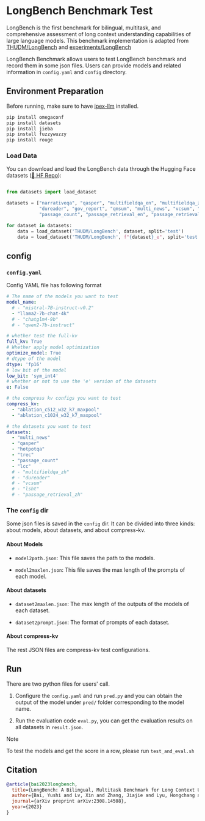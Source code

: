# LongBench Benchmark Test

LongBench is the first benchmark for bilingual, multitask, and comprehensive assessment of long context understanding capabilities of large language models. This benchmark implementation is adapted from [THUDM/LongBench](https://github.com/THUDM/LongBench) and [experiments/LongBench](https://github.com/FasterDecoding/SnapKV/tree/main/experiments/LongBench)

LongBench Benchmark allows users to test LongBench benchmark and record them in some json files. Users can provide models and related information in `config.yaml` and `config` directory.


## Environment Preparation

Before running, make sure to have [ipex-llm](../../../../../README.md) installed.

```bash
pip install omegaconf
pip install datasets
pip install jieba
pip install fuzzywuzzy
pip install rouge
```

### Load Data

You can download and load the LongBench data through the Hugging Face datasets ([🤗 HF Repo](https://huggingface.co/datasets/THUDM/LongBench)):

```python

from datasets import load_dataset

datasets = ["narrativeqa", "qasper", "multifieldqa_en", "multifieldqa_zh", "hotpotqa", "2wikimqa", "musique", \
            "dureader", "gov_report", "qmsum", "multi_news", "vcsum", "trec", "triviaqa", "samsum", "lsht", \
            "passage_count", "passage_retrieval_en", "passage_retrieval_zh", "lcc", "repobench-p"]

for dataset in datasets:
    data = load_dataset('THUDM/LongBench', dataset, split='test')
    data = load_dataset('THUDM/LongBench', f"{dataset}_e", split='test')

```

## config

### `config.yaml`

Config YAML file has following format

```yaml
# The name of the models you want to test
model_name:
  # - "mistral-7B-instruct-v0.2"
  - "llama2-7b-chat-4k"
  # - "chatglm4-9b"
  # - "qwen2-7b-instruct"

# whether test the full-kv
full_kv: True
# Whether apply model optimization
optimize_model: True
# dtype of the model
dtype: 'fp16'
# low bit of the model
low_bit: 'sym_int4'
# whether or not to use the 'e' version of the datasets
e: False

# the compress kv configs you want to test
compress_kv:
  - "ablation_c512_w32_k7_maxpool"
  - "ablation_c1024_w32_k7_maxpool"

# the datasets you want to test
datasets:
  - "multi_news"
  - "qasper"
  - "hotpotqa"
  - "trec"
  - "passage_count"
  - "lcc"
  # - "multifieldqa_zh"
  # - "dureader"
  # - "vcsum"
  # - "lsht"
  # - "passage_retrieval_zh"

```

### The `config` dir

Some json files is saved in the `config` dir. It can be divided into three kinds: about models, about datasets, and about compress-kv.

#### About Models

- `model2path.json`: This file saves the path to the models.

-  `model2maxlen.json`: This file saves the max length of the prompts of each model.

#### About datasets

- `dataset2maxlen.json`: The max length of the outputs of the models of each dataset.

- `dataset2prompt.json`: The format of prompts of each dataset.

#### About compress-kv

The rest JSON files are compress-kv test configurations.

## Run

There are two python files for users' call.

1. Configure the `config.yaml` and run `pred.py` and you can obtain the output of the model under `pred/` folder corresponding to the model name.

2. Run the evaluation code `eval.py`, you can get the evaluation results on all datasets in `result.json`.

> [!Note]
>
> To test the models and get the score in a row, please run `test_and_eval.sh`

## Citation

```bibtex
@article{bai2023longbench,
  title={LongBench: A Bilingual, Multitask Benchmark for Long Context Understanding},
  author={Bai, Yushi and Lv, Xin and Zhang, Jiajie and Lyu, Hongchang and Tang, Jiankai and Huang, Zhidian and Du, Zhengxiao and Liu, Xiao and Zeng, Aohan and Hou, Lei and Dong, Yuxiao and Tang, Jie and Li, Juanzi},
  journal={arXiv preprint arXiv:2308.14508},
  year={2023}
}

```